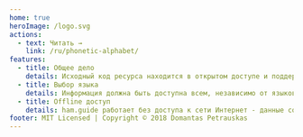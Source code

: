 ```yaml
---
home: true
heroImage: /logo.svg
actions:
  - text: Читать →
    link: /ru/phonetic-alphabet/
features:
  - title: Общее дело
    details: Исходный код ресурса находится в открытом доступе и поддерживается сообществом. Любой желающий может внести свой вклад в проект.
  - title: Выбор языка
    details: Информация должна быть доступна всем, независимо от языковой принадлежности. Если в ham.guide нет поддержки вашего языка, вы можете помочь сообществу, добавив перевод.
  - title: Offline доступ
    details: ham.guide работает без доступа к сети Интернет - данные сохраняются на вашем устройстве и обновляются по мере публикации новых статей. Также, при просмотре с мобильного браузера, вы сможете установить данную страницу в качестве приложения!
footer: MIT Licensed | Copyright © 2018 Domantas Petrauskas
---
```

